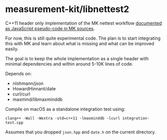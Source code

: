 # measurement-kit/libnettest2

C++11 header only implementation of the MK nettest workflow [documented
as JavaScript pseudo-code in MK sources](https://github.com/measurement-kit/measurement-kit/tree/master/include/measurement_kit#task-pseudocode).

For now, this is still quite experimental code. The plan is to start
integrating this with MK and learn about what is missing and what can
be improved easily.

The goal is to keep the whole implementation as a single header with
minimal dependencies and within around 5-10K lines of code.

Depends on:

- nlohmann/json
- HowardHinnant/date
- curl/curl
- maxmind/libmaxminddb

Compile on macOS as a standalone integration test using:

```
clang++ -Wall -Wextra -std=c++11 -lmaxminddb -lcurl integration-test.cpp
```

Assumes that you dropped `json.hpp` and `date.h` on the current directory.
